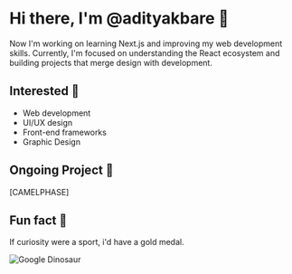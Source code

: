 # Hi there, I'm @adityakbare 🚀
Now I'm working on learning Next.js and improving my web development skills. Currently, I'm focused on understanding the React ecosystem and building projects that merge design with development.

## Interested 👀
- Web development 
- UI/UX design
- Front-end frameworks
- Graphic Design

## Ongoing Project 🔄
[CAMELPHASE]

## Fun fact 🧠
If curiosity were a sport, i'd have a gold medal.

![Google Dinosaur](https://cdn-images-1.medium.com/v2/resize:fit:688/1*82D2cg8Gpe9CVISaph6RPg.gif)
